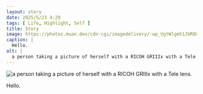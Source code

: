```yaml
---
layout: story
date: 2025/5/23 4:29
tags: [ Life, Highlight, Self ]
title: Story
image: https://photos.muan.dev/cdn-cgi/imagedelivery/-wp_VgtWlgmh1JURQ8t1mg/a86d72e1-6989-44a5-2549-803ca0a6eb00/public
caption: |
  Hello.
alt: |
  a person taking a picture of herself with a RICOH GRIIIx with a Tele lens.
---
```



![a person taking a picture of herself with a RICOH GRIIIx with a Tele lens.](https://photos.muan.dev/cdn-cgi/imagedelivery/-wp_VgtWlgmh1JURQ8t1mg/a86d72e1-6989-44a5-2549-803ca0a6eb00/public)

Hello.
